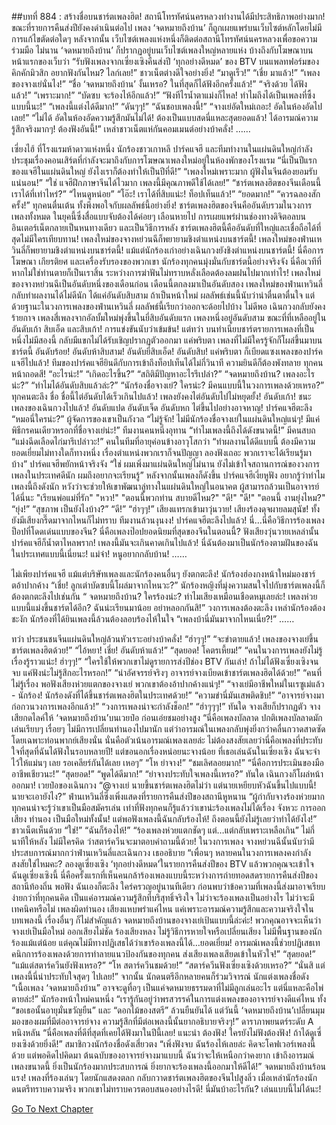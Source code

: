 ##บทที่ 884 : สร้างชื่อบนชาร์ตเพลงฮิต!
สถานีโทรทัศน์นครหลวงทำงานได้มีประสิทธิภาพอย่างมาก!
ขณะที่รายการคืนส่งปียังคงดำเนินต่อไป เพลง ‘จดหมายถึงบ้าน’ ก็ถูกเผยแพร่บนเว็บไซต์หลักโดยไม่มีการแก้ไขตัดต่อใดๆ หลังจากนั้น เว็บไซต์เพลงแห่งหนึ่งก็ติดต่อสถานีโทรทัศน์นครหลวงเพื่อขอความร่วมมือ ไม่นาน ‘จดหมายถึงบ้าน’ ก็ปรากฏอยู่บนเว็บไซต์เพลงใหญ่หลายแห่ง บ้างถึงกับโฆษณาบนหน้าแรกของเว็บว่า “รับฟังเพลงจากเซี่ยงเซิงคืนส่งปี ‘ทุกอย่างดีหมด’ ของ BTV บนแพลทฟอร์มของคิกคักมิวสิก อยากฟังกันไหม? ไลก์เลย!”
ชาวเน็ตต่างดีใจอย่างยิ่ง!
“มาดูเร็ว!”
“เชี่ย มาแล้ว!”
“เพลงของจางเย่นั่นไง!”
“ชื่อ ‘จดหมายถึงบ้าน’ งั้นเหรอ? ในที่สุดก็ได้ฟังอีกครั้งแล้ว!”
“จริงด้วย ได้ฟังแล้ว!”
“เพราะมาก!”
“บัดซบ จะร้องไห้อีกแล้ว!”
“ฟังทีไรน้ำตาแม่งก็ไหล! ทำไมถึงได้เป็นเพลงที่ซึ้งแบบนี้นะ!”
“เพลงนี้แต่งได้ดีมาก!”
“ดันๆๆ!”
“ฉันชอบเพลงนี้!”
“จางเย่อัดใหม่เถอะ! อัดในห้องอัดไปเลย!”
“ไม่ได้ อัดในห้องอัดความรู้สึกมันไม่ได้! ต้องเป็นแบบสดนี่แหละสุดยอดแล้ว! ได้อารมณ์ความรู้สึกจริงมากๆ! ต้องฟังอันนี้!”
เหล่าชาวเน็ตแห่กันคอมเมนต์อย่างบ้าคลั่ง!
……


เซี่ยงไฮ้
ที่โรงแรมห้าดาวแห่งหนึ่ง
นักร้องชาวเกาหลี ปาร์คแจฮี และทีมทำงานในแผ่นดินใหญ่กำลังประชุมเรื่องคอนเสิร์ตที่กำลังจะมาถึงกับการโฆษณาเพลงใหม่อยู่ในห้องพักของโรงแรม
“นี่เป็นปีแรกของแจฮีในแผ่นดินใหญ่ ยังไงเราก็ต้องทำให้เป็นปีที่ดี!”
“เพลงใหม่เพราะมาก ผู้ฟังในจีนต้องยอมรับแน่นอน!”
“ใช่ แจฮีฝึกภาษาจีนได้ไวมาก เพลงนี้มีคุณภาพดีใช้ได้เลย!”
“ชาร์ตเพลงฮิตของจีนเดือนนี้เราได้ที่เท่าไหร่?”
“ไหนดูหน่อย”
“โอ๊ะ! เราได้ที่สิบแน่ะ! ท็อปเท็นแล้ว!”
“ยอดมาก!”
“ควรฉลองสักครั้ง!”
ทุกคนตื่นเต้น ทั้งพึงพอใจกับผลลัพธ์นี้อย่างยิ่ง!
ชาร์ตเพลงฮิตของจีนคืออันดับรวมในวงการเพลงทั้งหมด ในยุคนี้ซึ่งสื่อแบบจับต้องได้ค่อยๆ เลือนหายไป การเผยแพร่ผ่านช่องทางดิจิตอลบนอินเตอร์เน็ตกลายเป็นหนทางเดียว และเป็นวิธีการหลัง ชาร์ตเพลงฮิตนี้คืออันดับที่ใหญ่และเชื่อถือได้ที่สุดไม่มีใครเทียบทาน!
เพลงใหม่ของจางหย่วนฉีก็พยายามชิงตำแหน่งบนชาร์ตนี้!
เพลงใหม่ของฟ่านเหวินลี่ก็พยายามชิงตำแหน่งบนชาร์ตนี้!
แม้แต่นักร้องเก่าอย่างเฉินกวงยังชิงตำแหน่งบนชาร์ตนี้!
นี่คือการโฆษณา เกียรติยศ และเครื่องรับรองของพวกเขา นักร้องทุกคนมุ่งมั่นกับชาร์ตนี้อย่างจริงจัง นี่คือเวทีที่หากไม่ใช่ท่านตายก็เป็นเราสิ้น ระหว่างการฆ่าฟันไม่ทราบหลั่งเลือดต้องลมฝนไปมากเท่าไร!
เพลงใหม่ของจางหย่วนฉีเป็นอันดับหนึ่งของเดือนก่อน เดือนนี้ตกลงมาเป็นอันดับสอง
เพลงใหม่ของฟ่านเหวินลี่กลับทำผลงานได้ไม่ดีนัก ได้แค่อันดับสิบสาม ถ้าเป็นหน้าใหม่ ผลลัพธ์เช่นนี้นับว่าน่าตื่นตาตื่นใจ แต่ด้วยฐานะในวงการเพลงของฟ่านเหวินลี่ ผลลัพธ์นี้เรียกว่าออกจะด้อยไปบ้าง ไม่ดีพอ
เฉินกวงกลับยังคงร้ายกาจ เพลงสี่เพลงจากอัลบั้มใหม่พุ่งขึ้นในยี่สิบอันดับแรก เพลงหนึ่งอยู่อันดับสาม ขณะที่ที่เหลืออยู่ในอันดับเก้า สิบเอ็ด และสิบเก้า!
การแข่งขันนับว่าเข้มข้น!
แต่ทว่า บนทำเนียบชาร์ตรายการเพลงที่เป็นหนึ่งไม่มีสองนี้ กลับมีแขกไม่ได้รับเชิญปรากฏตัวออกมา แค่พริบตา เพลงที่ไม่มีใครรู้จักก็โผล่ขึ้นมาบนชาร์ตนี้
อันดับร้อย!
อันดับห้าสิบสาม!
อันดับยี่สิบเอ็ด!
อันดับสิบ!
แค่พริบตา ก็เบียดแซงเพลงของปาร์คแจฮีไปแล้ว!
ทีมของปาร์คแจฮียินดีกับการเข้าถึงท็อปเท็นได้ไม่กี่วินาที ความยินดีก็ต้องพังทลาย ทุกคนหน้าถอดสี!
“อะไรน่ะ!”
“เกิดอะไรขึ้น?”
“สถิติมีปัญหาอะไรรึเปล่า?”
“จดหมายถึงบ้าน? เพลงอะไรน่ะ?”
“ทำไมได้อันดับสิบแล้วล่ะ?”
“นักร้องชื่อจางเย่? ใครน่ะ? มีคนแบบนี้ในวงการเพลงด้วยเหรอ?”
ทุกคนตะลึง ชื่อ ชื่อนี้ไต่อันดับได้เร็วเกินไปแล้ว!
เพลงยังคงไต่อันดับไปไม่หยุดยั้ง!
อันดับเก้า!
ชนะเพลงของเฉินกวงไปแล้ว!
อันดับแปด อันดับเจ็ด อันดับหก ไต่ขึ้นไปอย่างอาจหาญ!
ปาร์คแจฮีตะลึง “หมอนี่ใครน่ะ?”
ผู้จัดการของเขาเป็นกังวล “ไม่รู้จัก! ไม่มีนักร้องชื่อจางเย่ในแผ่นดินใหญ่แน่ๆ! มีแค่พิธีกรคนเดียวหรอกที่ชื่อจางเย่น่ะ!”
ทีมงานคนหนึ่งอุทาน “ทำไมเพลงนี้ถึงได้ดังขนาดนี้!”
มีคนสบถ “แม่งฉีดเลือดไก่มารึเปล่าวะ!”
คนในทีมที่อายุค่อนข้างอาวุโสกว่า “ทำผลงานได้ดีแบบนี้ ต้องมีความยอดเยี่ยมไม่ทางใดก็ทางหนึ่ง เรื่องตำแหน่งพวกเราก็จนปัญญา ลองฟังเถอะ พวกเราจะได้เรียนรู้มาบ้าง”
ปาร์คแจฮีพยักหน้าจริงจัง “ใช่ ผมเพิ่งมาแผ่นดินใหญ่ไม่นาน ยังไม่เข้าใจสถานการณ์ของวงการเพลงในประเทศดีนัก ผมถึงอยากจะเรียนรู้”
หลังจากนั้นเพลงก็ดังขึ้น
ปาร์คแจฮีเงี่ยหูฟัง อยากรู้ว่าทำไมเพลงนี้ถึงดังนัก หวังว่าจะช่วยให้เขาพัฒนาลู่ทางในแผ่นดินใหญ่ในอนาคต ผู้สามารถล้วนเป็นอาจารย์ได้นี่นะ
"เรียนพ่อแม่ที่รัก"
"หวา!"
"ตอนนี้พวกท่าน สบายดีไหม?"
"ดี!"
"ดี!"
"ตอนนี้ งานยุ่งไหม?"
“ยุ่ง!”
“สุขภาพ เป็นยังไงบ้าง?”
“ดี!”
“ฮ่าๆๆ!”
เสียงแทรกเข้ามาวุ่นวาย!
เสียงร้องดุจผายลมสุนัข!
ทั้งยังมีเสียงกรี๊ดมาจากไหนก็ไม่ทราบ
ทีมงานล้วนงุนงง!
ปาร์คแจฮีตะลึงไปแล้ว!
นี่…นี่คือวิธีการร้องเพลงป็อปที่โดดเด่นแบบของจีน? นี่คือเพลงป๊อปยอดนิยมที่สุดของจีนในตอนนี้? ฟังเสียงวุ่นวายเหลล่านั้น ปาร์คแจฮีก็น้ำตาไหลพราก! เพลงนี้มันจะเกินคาดเกินไปแล้ว! นี่ฉันต้องมาเป็นนักร้องตามฝันของฉันในประเทศแบบนี้เนี่ยนะ!
แม่จ๋า!
หนูอยากกลับบ้าน!
……


ไม่เพียงปาร์คแจฮี แม้แต่บริษัทเพลงและนักร้องคนอื่นๆ ยังตกตะลึง!
นักร้องฮ่องกงหน้าใหม่มองชาร์ตอ้าปากค้าง “เชี่ย! ลูกเต่าบัดซบนี้โผล่มาจากไหนวะ?”
นักร้องหญิงที่มุ่งความสนใจไปกับชาร์ตเพลงนี้ก็ต้องตกตะลึงไปเช่นกัน “ จดหมายถึงบ้าน? ใครร้องน่ะ? ทำไมเสียงเหมือนเชือดหมูเลยล่ะ! เพลงห่วยแบบนี้แม่งขึ้นชาร์ตได้อีก? ฉันน่ะเรียนมาน้อย อย่าหลอกกันสิ!”
วงการเพลงต้องตะลึง
เหล่านักร้องต้องชะงัก
นักร้องที่ได้ยินเพลงนี้ล้วนต้องลอบร้องไห้ในใจ “เพลงบ้านี่มันมาจากไหนเนี่ย?!”
……


ทว่า ประชนชนจีนแผ่นดินใหญ่ล้วนหัวเราะอย่างบ้าคลั่ง!
“ฮ่าๆๆ!”
“จะขำตายแล้ว! เพลงของจางเย่ขึ้นชาร์ตเพลงฮิตด้วย!”
“ไอ้หยา! เชี่ย! อันดับห้าแล้ว!”
“สุดยอด! โคตรเหี้ยม!”
“คนในวงการเพลงยังไม่รู้เรื่องรู้ราวแน่ะ! ฮ่าๆๆ!”
“ใครใช้ให้พวกเขาไม่ดูรายการส่งปีช่อง BTV กันเล่า! ถ้าไม่ได้ฟังเซี่ยงเซิงจนจบ แค่ฟังน่ะไม่รู้สึกอะไรหรอก!”
“น่าอัศจรรย์จริงๆ อาจารย์จางเบียดเข้าชาร์ตเพลงฮิตได้ด้วย!”
“คนที่ไม่รู้เรื่อง พอฟังเสียงห่วยแตกของจางเย่ พวกเขาต้องอ้าปากค้างแน่ๆ!”
“จางเย่มีอาชีพใหม่ในเรซูเม่แล้ว - นักร้อง! นักร้องดังที่ได้ขึ้นชาร์ตเพลงฮิตในประเทศด้วย!”
“ความขำนี่มันเสพติดชิบ!”
“อาจารย์จางมาก่อกวนวงการเพลงอีกแล้ว!”
“วงการเพลงน่าจะกำลังช็อก!”
“ฮ่าๆๆๆ!”
ทันใด จางเสียก็ปรากฏตัว
จางเสียกดไลค์ให้ ‘จดหมายถึงบ้าน’บนเวยป๋อ ก่อนเอ่ยชมอย่างสูง “นี่คือเพลงบัลลาด ปกติเพลงบัลลาดมักเล่นเรียบๆ เรื่อยๆ ไม่มีการเปลี่ยนทำนองไปมานัก แต่ว่าอารมณ์ในเพลงกลับพุ่งยิ่งกว่าคลื่นกวาดสาดซัด โดยเฉพาะท่อนพากย์เสียงนั่น นั่นคือตัวเน้นอารมณ์เพลงเลยล่ะ ไม่ต้องสงสัยเลยว่านี่คือเพลงที่ประทับใจที่สุดที่ฉันได้ฟังในรอบหลายปี! แต่ขอนอกเรื่องหน่อยนะจางน้อย ที่เธอเล่นฉันในเซี่ยงเซิง ฉันจะจำไว้ให้แม่นๆ เลย รอเคลียร์กันได้เลย เหอๆ”
“โห ย่าจาง!”
“ชมเลิศลอยมาก!”
“นี่คือการประเมินของมืออาชีพเชียวนะ!”
“สุดยอด!”
“พูดได้ดีมาก!”
“ย่าจางประทับใจเพลงนี้เหรอ?”
ทันใด เฉินกวงก็โผล่หน้าออกมา!
เวยป๋อของเฉินกวง “@จางเย่ นายขึ้นชาร์ตเพลงฮิตไม่ว่า แต่นายเหยียบหัวฉันขึ้นไปแบบนี้! นายจะเอายังไง?”
ฟ่านเหวินลี่ซึ่งเพิ่งแสดงที่รายการคืนส่งปีของสถานีหูหนาน “ผู้กำกับจางร้องห่วยมาก ทุกคนน่าจะรู้ว่าเขาเป็นมือสมัครเล่น เท่าที่ฟังทุกคนก็รู้แล้วว่าเขาน่ะร้องเพลงไม่ได้เรื่อง จังหวะ การออกเสียง ทำนอง เป็นมือใหม่ทั้งนั้น! แต่พอฟังเพลงนี้ฉันกลับร้องไห้! ถึงตอนนี้ยังไม่รู้เลยว่าทำได้ยังไง!”
ชาวเน็ตเห็นด้วย
“ใช่!”
“ฉันก็ร้องไห้!”
“ร้องเพลงห่วยแตกชัดๆ แต่…แต่กลับเพราะเหลือเกิน”
ไม่กี่นาทีให้หลัง
ไม่มีใครคิด ว่าสตาร์ควีนจะมาตอบคำถามนี้ด้วย!
ในวงการเพลง จางหย่วนฉีนั้นนับว่ามีประสบการณ์มากกว่าฟ่านเหวินลี่และเฉินกวง เธออธิบาย “เพื่อนๆ หลายคนในวงการเพลงคงกำลังสงสัยใช่ไหมคะ? ลองดูเซี่ยงเซิง ‘ทุกอย่างดีหมด’ในรายการคืนส่งปีของ BTV แล้วพวกคุณจะเข้าใจ ฉันดูเซี่ยงเซิงนี้ นี่คือครั้งแรกที่เห็นคนกล้าร้องเพลงแบบนี้ระหว่างการถ่ายทอดสดรายการคืนส่งปีของสถานีท้องถิ่น พอฟัง ฉันเองก็ตะลึง ใคร่ครวญอยู่นานทีเดียว ก่อนพบว่าข้อความที่เพลงนี้ส่งมาอาจเรียบง่ายกว่าที่ทุกคนคิด เป็นแค่อารมณ์ความรู้สึกที่บริสุทธิ์จริงใจ ไม่ว่าจะร้องเพลงเป็นอย่างไร ไม่ว่าจะมีเทคนิคหรือไม่ เพลงผิดทำนอง เสียงแหบพร่าแค่ไหน แค่เพราะอารมณ์ความรู้สึกและความจริงใจในบทเพลงนี้ เรื่องอื่นๆ ก็ไม่สำคัญแล้ว จดหมายถึงบ้านของจางเย่เป้นแบบนี้ล่ะค่ะ! พวกคุณอาจจะเห็นว่าจางเย่เป็นมือใหม่ ออกเสียงไม่ชัด ร้องเสียงหลง ไม่รู้วิธีการหายใจหรือเปลี่ยนเสียง ไม่มีพื้นฐานของนักร้องแม้แต่น้อย แต่คุณไม่มีทางปฏิเสธได้ว่าเขาร้องเพลงนี้ได้…ยอดเยี่ยม! อารมณ์เพลงนี้ช่วยปฏิเสธเทคนิกการร้องเพลงด้วยการทำลายแนวป้องกันของทุกคน ส่งเสียงเพลงเสียดเข้าในหัวใจ!”
“สุดยอด!”
“แม้แต่สตาร์ควีนยังฟังเหรอ?”
“โห สตาร์ควีนชมด้วย!”
“สตาร์ควีนฟังเซี่ยงเซิงด้วยเหรอ?”
“นั่นสิ แต่เพลงนี้นี่น่าประทับใจสุดๆ ไปเลย!”
จากนั้น นักดนตรีอีกหลายคนก็ร่วมวิจารณ์
นักแต่งเพลงชื่อดัง “เนื้อเพลง ‘จดหมายถึงบ้าน” อาจจะดูทื่อๆ เป็นแค่จดหมายธรรมดาที่ไม่มีลูกเล่นอะไร แต่นี่แหละคือไพ่ตายล่ะ!”
นักร้องหน้าใหม่คนหนึ่ง “เรารู้กันอยู่ว่าพรสวรรค์ในการแต่งเพลงของอาจารย์จางดีแค่ไหน ทั้ง “ขอเธอนั้นอายุมั่นขวัญยืน” และ “ดอกไม้ของสตรี” ล้วนยืนยันได้ แต่วันนี้ ‘จดหมายถึงบ้าน’เปลี่ยนมุมมองของผมที่มีต่ออาจารย์จาง ความรู้สึกที่มีต่อเพลงนี้นั้นยากอธิบายจริงๆ!”
ดาราภาพยนตร์ระดับ A หนิงหลัน “นี่คือเพลงที่ดีที่สุดที่เคยได้ฟังมาในปีนี้เลย! แนะนำ ต้องฟัง! ใครยังไม่ฟังต้องฟัง! ถ้าได้ดูเซี่ยงเซิงด้วยยิ่งดี!”
สมาชิกวงนักร้องชื่อดังเสี่ยวตง “เพิ่งฟังจบ ฉันร้องไห้เลยล่ะ คิดจะโคฟเวอร์เพลงนี้ด้วย แต่พอคิดไปคิดมา ต้นฉบับของอาจารย์จางมาแบบนี้ ฉันว่าจะให้เหนือกว่าคงยาก เข้าถึงอารมณ์เพลงขนาดนี้ ยิ่งเป็นนักร้องมากประสบการณ์ ยิ่งยากจะร้องเพลงนี้ออกมาให้ดีได้!”
จดหมายถึงบ้านร้อนแรง!
เพลงที่ร้องเล่นๆ โดยนักแสดงตลก กลับกวาดชาร์ตเพลงฮิตของจีนไปสูงลิ่ว เมื่อเหล่านักร้องนักดนตรีทราบความจริง พวกเขาไม่ทราบควรตอบสนองอย่างไรดี!
นี่มันบ้าอะไรกัน?
เล่นแบบนี้ไม่ได้นะ!




[Go To Next Chapter]( ./82.md)
